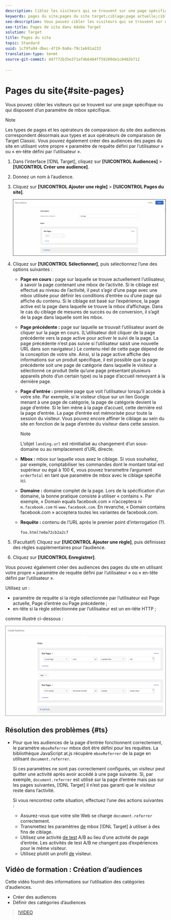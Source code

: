 ```yaml
---
description: Ciblez les visiteurs qui se trouvent sur une page spécifique ou qui possèdent un paramètre de mbox spécifique.
keywords: pages du site;pages du site target;ciblage;page actuelle;cibler la page actuelle;page précédente;cibler la page précédente;page d’entrée;cibler la page d’entrée;mbox;cibler la mbox
seo-description: Vous pouvez cibler les visiteurs qui se trouvent sur une page spécifique ou qui disposent d’un paramètre de mbox spécifique à l’aide d’Adobe Target.
seo-title: Pages de site dans Adobe Target
solution: Target
title: Pages du site
topic: Standard
uuid: 1cf9fa94-dbec-4719-9a0a-79c1eb91a233
translation-type: tm+mt
source-git-commit: d47772b35e371af4b6484ff59209de1c8482b712

---
```



# Pages du site{#site-pages}

Vous pouvez cibler les visiteurs qui se trouvent sur une page spécifique ou qui disposent d’un paramètre de mbox spécifique.

>[!NOTE]
>
>Les types de pages et les opérateurs de comparaison du site des audiences correspondent désormais aux types et aux opérateurs de comparaison de Target Classic. Vous pouvez également créer des audiences des pages du site en utilisant votre propre « paramètre de requête défini par l’utilisateur » ou « en-tête défini par l’utilisateur ».

1. Dans l’interface [!DNL Target], cliquez sur **[!UICONTROL Audiences]** &gt; **[!UICONTROL Créer une audience]**.
1. Donnez un nom à l’audience.
1. Cliquez sur **[!UICONTROL Ajouter une règle]** &gt; **[!UICONTROL Pages du site]**.

   ![Audience par pages du site](assets/target_site_pages.png)

1. Cliquez sur **[!UICONTROL Sélectionner]**, puis sélectionnez l’une des options suivantes :

   * **Page en cours :** page sur laquelle se trouve actuellement l’utilisateur, à savoir la page contenant une mbox de l’activité. Si le ciblage est effectué au niveau de l’activité, il peut s’agir d’une page avec une mbox utilisée pour définir les conditions d’entrée ou d’une page qui affiche du contenu. Si le ciblage est basé sur l’expérience, la page active est la page dans laquelle se trouve la mbox d’affichage. Dans le cas du ciblage de mesures de succès ou de conversion, il s’agit de la page dans laquelle sont les mbox.
   * **Page précédente :** page sur laquelle se trouvait l’utilisateur avant de cliquer sur la page en cours. (L’utilisateur doit cliquer de la page précédente vers la page active pour activer le suivi de la page. La page précédente n’est pas suivie si l’utilisateur saisit une nouvelle URL dans son navigateur.) Le contenu réel de cette page dépend de la conception de votre site. Ainsi, si la page active affiche des informations sur un produit spécifique, il est possible que la page précédente soit une page de catégorie dans laquelle le visiteur a sélectionné ce produit (telle qu’une page présentant plusieurs appareils photo d’un certain type) ou la page d’accueil renvoyant à la dernière page.
   * **Page d’entrée :** première page que voit l’utilisateur lorsqu’il accède à votre site. Par exemple, si le visiteur clique sur un lien Google menant à une page de catégorie, la page de catégorie devient la page d’entrée. Si le lien mène à la page d’accueil, cette dernière est la page d’entrée. La page d’entrée est mémorisée pour toute la session du visiteur. Vous pouvez encore affiner le ciblage au sein du site en fonction de la page d’entrée du visiteur dans cette session.

      >[!NOTE]
      >
      >L’objet `landing.url` est réinitialisé au changement d’un sous-domaine ou au remplacement d’URL directe.

   * **Mbox :** mbox sur laquelle vous axez le ciblage. Si vous souhaitez, par exemple, comptabiliser les commandes dont le montant total est supérieur ou égal à 100 €, vous pouvez transmettre l’argument `orderTotal` en tant que paramètre de mbox avec le ciblage spécifié ici.
   * **Domaine :** domaine complet de la page. Lors de la spécification d’un domaine, la bonne pratique consiste à utiliser « contains ». Par exemple, « Domain equals facebook.com » n’acceptera ni `m.facebook.com` ni `www.facebook.com`. En revanche, « Domain contains facebook.com » acceptera toutes les variantes de facebook.com.
   * **Requête :** contenu de l’URL après le premier point d’interrogation (?).

      `foo.html?e0a72cb2a2c7`

1. (Facultatif) Cliquez sur **[!UICONTROL Ajouter une règle]**, puis définissez des règles supplémentaires pour l’audience.
1. Cliquez sur **[!UICONTROL Enregistrer]**.

Vous pouvez également créer des audiences des pages du site en utilisant votre propre « paramètre de requête défini par l’utilisateur » ou « en-tête défini par l’utilisateur ».

Utilisez un :

* paramètre de requête si la règle sélectionnée par l’utilisateur est Page actuelle, Page d’entrée ou Page précédente ;
* en-tête si la règle sélectionnée par l’utilisateur est un en-tête HTTP ;

comme illustré ci-dessous :

![](assets/site_pages.png)

## Résolution des problèmes {#ts}

* Pour que les audiences de la page d’entrée fonctionnent correctement, le paramètre `mboxReferrer` mbox doit être défini pour les requêtes. La bibliothèque JavaScript at.js récupère `mboxReferrer` de la page en utilisant `document.referrer`.

   Si ces paramètres ne sont pas correctement configurés, un visiteur peut quitter une activité après avoir accédé à une page suivante. Si, par exemple, `document.referrer` est utilisé sur la page d’entrée mais pas sur les pages suivantes, [!DNL Target] il n’est pas garanti que le visiteur reste dans l’activité.

   Si vous rencontrez cette situation, effectuez l’une des actions suivantes :

   * Assurez-vous que votre site Web se charge `document.referrer` correctement.
   * Transmettez les paramètres [de](/help/c-implementing-target/c-implementing-target-for-client-side-web/t-mbox-download/c-understanding-global-mbox/pass-parameters-to-global-mbox.md) mbox [!DNL Target] à utiliser à des fins de ciblage.
   * Utilisez une activité [de test](/help/c-activities/t-test-ab/test-ab.md) A/B au lieu d’une activité de page d’entrée. Les activités de test A/B ne changent pas d’expériences pour le même visiteur.
   * Utilisez plutôt un profil [de](/help/c-target/c-audiences/c-target-rules/visitor-profile.md) visiteur.

## Vidéo de formation : Création d’audiences

Cette vidéo fournit des informations sur l’utilisation des catégories d’audiences.

* Créer des audiences
* Définir des catégories d’audiences

>[!VIDEO](https://video.tv.adobe.com/v/17392?captions=fre_fr)
